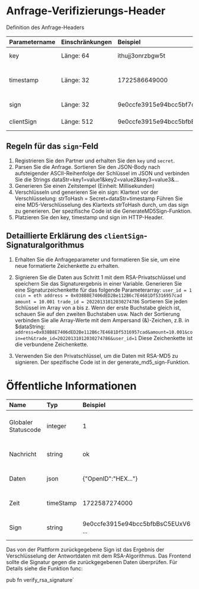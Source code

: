 # Anfrage-Verifizierungs-Header

Definition des Anfrage-Headers

| Parametername | Einschränkungen | Beispiel                           | Beschreibung                                                |
| :------------ | :-------------- | :--------------------------------- | :---------------------------------------------------------- |
| key           | Länge: 64       | ithujj3onrzbgw5t                   | Partner-Schlüssel                                           |
| timestamp     | Länge: 32       | 1722586649000                      | Zeitstempel der Anfrageinitiierung (Einheit: Millisekunden) |
| sign          | Länge: 32       | 9e0ccfe3915e94bcc5bf7dd51ad4e8d9   | Partner-Secret-Signatur                                     |
| clientSign    | Länge: 512      | 9e0ccfe3915e94bcc5bfbBsC5EUxV6 ... | Partner-RSA-Signatur                                        |

## Regeln für das `sign`-Feld

1. Registrieren Sie den Partner und erhalten Sie den `key` und `secret`.
2. Parsen Sie die Anfrage. Sortieren Sie den JSON-Body nach aufsteigender ASCII-Reihenfolge der Schlüssel im JSON und verbinden Sie die Strings dataStr=key1=value1&key2=value2&key3=value3&...
3. Generieren Sie einen Zeitstempel (Einheit: Millisekunden)
4. Verschlüsseln und generieren Sie ein sign: Klartext vor der Verschlüsselung: strToHash = Secret+dataStr+timestamp Führen Sie eine MD5-Verschlüsselung des Klartexts strToHash durch, um das sign zu generieren.
Der spezifische Code ist die GenerateMD5Sign-Funktion.
5. Platzieren Sie den key, timestamp und sign im HTTP-Header.

## Detaillierte Erklärung des `clientSign`-Signaturalgorithmus

1. Erhalten Sie die Anfrageparameter und formatieren Sie sie, um eine neue formatierte Zeichenkette zu erhalten.

2. Signieren Sie die Daten aus Schritt 1 mit dem RSA-Privatschlüssel und speichern Sie das Signaturergebnis in einer Variable.
Generieren Sie eine Signaturzeichenkette für das folgende Parameterarray: `user_id = 1 coin = eth address = 0x038B8E7406dED2Be112B6c7E4681Df5316957cad amount = 10.001 trade_id = 20220131012030274786`
Sortieren Sie jeden Schlüssel im Array von a bis z. Wenn der erste Buchstabe gleich ist, schauen Sie auf den zweiten Buchstaben usw. Nach der Sortierung verbinden Sie alle Array-Werte mit dem Ampersand (&)-Zeichen, z.B. in $dataString:
`address=0x038B8E7406dED2Be112B6c7E4681Df5316957cad&amount=10.001&coin=eth&trade_id=20220131012030274786&user_id=1`
Diese Zeichenkette ist die verbundene Zeichenkette.

3. Verwenden Sie den Privatschlüssel, um die Daten mit RSA-MD5 zu signieren. Der spezifische Code ist in der generate_md5_sign-Funktion.

# Öffentliche Informationen

| Name                | Typ       | Beispiel                           | Beschreibung                                          |
| :------------------ | :-------- | :--------------------------------- | :---------------------------------------------------- |
| Globaler Statuscode | integer   | 1                                  | 1 bedeutet Erfolg. Details siehe Globaler Statuscode. |
| Nachricht           | string    | ok                                 | Gibt Textinformationen zurück.                        |
| Daten               | json      | {"OpenID":"HEX..."}                | Gibt spezifischen Dateninhalt zurück.                 |
| Zeit                | timeStamp | 1722587274000                      | UTC-Zeit (ohne Zeitzone, in Millisekunden).           |
| Sign                | string    | 9e0ccfe3915e94bcc5bfbBsC5EUxV6 ... | Die Plattform signiert alle Daten mit RSA.            |

Das von der Plattform zurückgegebene Sign ist das Ergebnis der Verschlüsselung der Antwortdaten mit dem RSA-Algorithmus. Das Frontend sollte die Signatur gegen die zurückgegebenen Daten überprüfen. Für Details siehe die Funktion func: 

pub fn verify_rsa_signature`